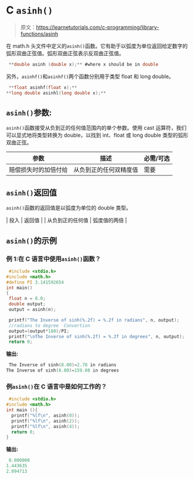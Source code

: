 # C `asinh()`

> 原文：<https://learnetutorials.com/c-programming/library-functions/asinh>

在 math.h 头文件中定义的`asinh()`函数。它有助于以弧度为单位返回给定数字的弧形双曲正弦值。弧形双曲正弦表示反双曲正弦值。

```c
 **double asinh (double x);** #where x should be in double 

```

另外，`asinhf()`和`asinhf()`两个函数分别用于类型 float 和 long double。

```c
 **float asinhf(float x);** 
**long double asinhl(long double x);** 

```

## `asinh()`参数:

`asinh()`函数接受从负到正的任何值范围内的单个参数。使用 cast 运算符，我们可以显式地将类型转换为 double，以找到 int、float 或 long double 类型的弧形双曲正弦。

| 参数 | 描述 | 必需/可选 |
| --- | --- | --- |
| 赔偿损失时的加倍付给 | 从负到正的任何双精度值 | 需要 |

## `asinh()`返回值

`asinh()`函数的返回值是以弧度为单位的 double 类型。

| 投入 | 返回值 |
| 从负到正的任何值 | 弧度值的两倍 |

## `asinh()`的示例

### 例 1:在 C 语言中使用`asinh()`函数？

```c
 #include <stdio.h>
#include <math.h>
#define PI 3.141592654
int main()
{
 float n = 8.0;
 double output;
 output = asinh(n);

 printf("The Inverse of sinh(%.2f) = %.2f in radians", n, output);
 //radians to degree  Convertion
 output=(output*180)/PI;
 printf("\nThe Inverse of sinh(%.2f) = %.2f in degrees", n, output);
 return 0; 

```

**输出:**

```c
 The Inverse of sinh(8.00)=2.78 in radians
The Inverse of sinh(8.00)=159.08 in degrees 
```

### 例`asinh()`在 C 语言中是如何工作的？

```c
 #include <stdio.h>
#include <math.h>
int main (){
  printf("%lf\n", asinh(0));
  printf("%lf\n", asinh(2));
  printf("%lf\n", asinh(4));
  return 0;
} 

```

**输出:**

```c
 0.000000
1.443635
2.094713 
```